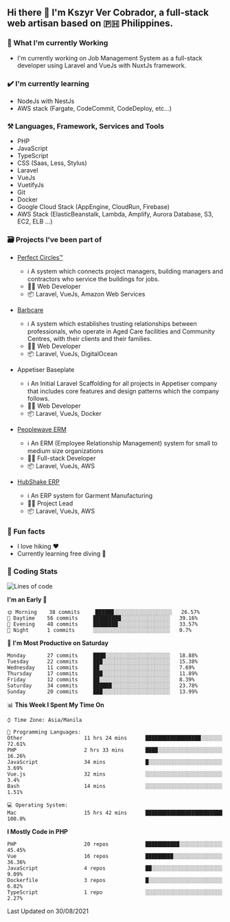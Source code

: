 ## Hi there 👋 I'm Kszyr Ver Cobrador, a full-stack web artisan based on 🇵🇭 Philippines.

### 🚀 What I'm currently Working

- I'm currently working on Job Management System as a full-stack developer using Laravel and VueJs with NuxtJs framework.

### ✔️ I'm currently learning

- NodeJs with NestJs
- AWS stack (Fargate, CodeCommit, CodeDeploy, etc...)

### ⚒️ Languages, Framework, Services and Tools
- PHP
- JavaScript
- TypeScript
- CSS (Saas, Less, Stylus)
- Laravel
- VueJs
- VuetifyJs
- Git
- Docker
- Google Cloud Stack (AppEngine, CloudRun, Firebase)
- AWS Stack (ElasticBeanstalk, Lambda, Amplify, Aurora Database, S3, EC2, ELB ...)


### 🗃 Projects I've been part of

- <a href="https://perfectcircles.com.au/" target="_blank">Perfect Circles™</a>

  - ℹ️ A system which connects project managers, building managers and contractors who service the buildings for jobs.
  - 👨‍💻 Web Developer
  - 📦 Laravel, VueJs, Amazon Web Services

- <a href="https://appetiser.com.au/portfolio/barbcare" target="_blank">Barbcare</a>

  - ℹ️ A system which establishes trusting relationships between professionals, who operate in Aged Care facilities and Community Centres, with their clients and their families.
  - 👨‍💻 Web Developer
  - 📦 Laravel, VueJs, DigitalOcean

- Appetiser Baseplate

  - ℹ️ An Initial Laravel Scaffolding for all projects in Appetiser company that includes core features and design patterns which the company follows.
  - 👨‍💻 Web Developer
  - 📦 Laravel, VueJs, Docker

- <a href="https://peoplewave.co" target="_blank">Peoplewave ERM</a>

  - ℹ️ An ERM (Employee Relationship Management) system for small to medium size organizations
  - 👨‍💻 Full-stack Developer
  - 📦 Laravel, VueJs, AWS

- <a href="https://www.posbang.com/garment-erp" target="_blank">HubShake ERP</a>

  - ℹ️ An ERP system for Garment Manufacturing
  - 👨‍💻 Project Lead
  - 📦 Laravel, VueJs, AWS

### 🌴 Fun facts

- I love hiking ❤️
- Currently learning free diving 🥽

### 🌟 Coding Stats

<!-- WakaTime Stats -->

<!--START_SECTION:waka-->
![Lines of code](https://img.shields.io/badge/From%20Hello%20World%20I%27ve%20Written-518203%20lines%20of%20code-blue)

**I'm an Early 🐤** 

```text
🌞 Morning    38 commits     ██████░░░░░░░░░░░░░░░░░░░   26.57% 
🌆 Daytime    56 commits     █████████░░░░░░░░░░░░░░░░   39.16% 
🌃 Evening    48 commits     ████████░░░░░░░░░░░░░░░░░   33.57% 
🌙 Night      1 commits      ░░░░░░░░░░░░░░░░░░░░░░░░░   0.7%

```
📅 **I'm Most Productive on Saturday** 

```text
Monday       27 commits     ████░░░░░░░░░░░░░░░░░░░░░   18.88% 
Tuesday      22 commits     ███░░░░░░░░░░░░░░░░░░░░░░   15.38% 
Wednesday    11 commits     ██░░░░░░░░░░░░░░░░░░░░░░░   7.69% 
Thursday     17 commits     ███░░░░░░░░░░░░░░░░░░░░░░   11.89% 
Friday       12 commits     ██░░░░░░░░░░░░░░░░░░░░░░░   8.39% 
Saturday     34 commits     ██████░░░░░░░░░░░░░░░░░░░   23.78% 
Sunday       20 commits     ███░░░░░░░░░░░░░░░░░░░░░░   13.99%

```


📊 **This Week I Spent My Time On** 

```text
⌚︎ Time Zone: Asia/Manila

💬 Programming Languages: 
Other                    11 hrs 24 mins      ██████████████████░░░░░░░   72.61% 
PHP                      2 hrs 33 mins       ████░░░░░░░░░░░░░░░░░░░░░   16.26% 
JavaScript               34 mins             █░░░░░░░░░░░░░░░░░░░░░░░░   3.69% 
Vue.js                   32 mins             ░░░░░░░░░░░░░░░░░░░░░░░░░   3.4% 
Bash                     14 mins             ░░░░░░░░░░░░░░░░░░░░░░░░░   1.51%

💻 Operating System: 
Mac                      15 hrs 42 mins      █████████████████████████   100.0%

```

**I Mostly Code in PHP** 

```text
PHP                      20 repos            ███████████░░░░░░░░░░░░░░   45.45% 
Vue                      16 repos            █████████░░░░░░░░░░░░░░░░   36.36% 
JavaScript               4 repos             ██░░░░░░░░░░░░░░░░░░░░░░░   9.09% 
Dockerfile               3 repos             █░░░░░░░░░░░░░░░░░░░░░░░░   6.82% 
TypeScript               1 repo              ░░░░░░░░░░░░░░░░░░░░░░░░░   2.27%

```



 Last Updated on 30/08/2021
<!--END_SECTION:waka-->
